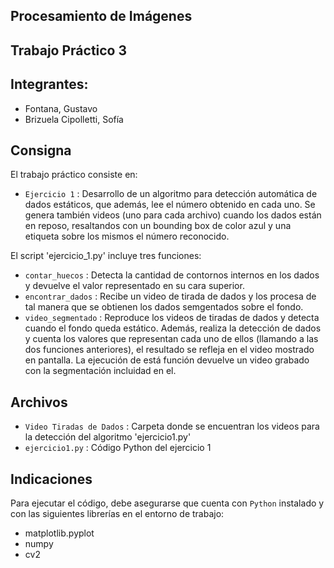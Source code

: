 ## Procesamiento de Imágenes 

## Trabajo Práctico 3

## Integrantes:
- Fontana, Gustavo
- Brizuela Cipolletti, Sofía

## Consigna
El trabajo práctico consiste en:
- `Ejercicio 1` : Desarrollo de un algoritmo para detección automática de dados estáticos, que además, lee el número obtenido en cada uno. Se genera también videos (uno para cada archivo) cuando los dados están en reposo, resaltandos con un bounding box de color azul y una etiqueta sobre los mismos el número reconocido.

El script 'ejercicio_1.py' incluye tres funciones:
- `contar_huecos` : Detecta la cantidad de contornos internos en los dados y devuelve el valor representado en su cara superior.
- `encontrar_dados` : Recibe un video de tirada de dados y los procesa de tal manera que se obtienen los dados semgentados sobre el fondo.
- `video_segmentado` : Reproduce los videos de tiradas de dados y detecta cuando el fondo queda estático. Además, realiza la detección de dados y cuenta los valores que representan cada uno de ellos (llamando a las dos funciones anteriores), el resultado se refleja en el video mostrado en pantalla.
La ejecución de está función devuelve un video grabado con la segmentación incluidad en el.

## Archivos
- `Video Tiradas de Dados` : Carpeta donde se encuentran los videos para la detección del algoritmo 'ejercicio1.py'
- `ejercicio1.py` : Código Python del ejercicio 1

## Indicaciones
Para ejecutar el código, debe asegurarse que cuenta con `Python` instalado y con las siguientes librerías en el entorno de trabajo: 
- matplotlib.pyplot 
- numpy
- cv2 
